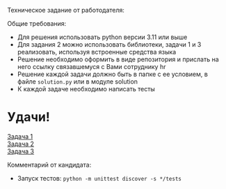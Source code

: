 Техническое задание от работодателя:

Общие требования:
- Для решения использовать python версии 3.11 или выше
- Для задания 2 можно использовать библиотеки, задачи 1 и 3 реализовать, используя встроенные средства языка
- Решение необходимо оформить в виде репозитория и прислать на него ссылку связавшемуся с Вами сотруднику hr
- Решение каждой задачи должно быть в папке с ее условием, в файле `solution.py` или в модуле solution 
- К каждой задаче необходимо написать тесты  
# Удачи!

[Задача 1](task1/task1.md)   
[Задача 2](task2/task2.md)  
[Задача 3](task3/task3.md)


Комментарий от кандидата:
* Запуск тестов: ```python -m unittest discover -s */tests```